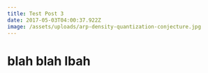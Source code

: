 ```yaml
---
title: Test Post 3
date: 2017-05-03T04:00:37.922Z
image: /assets/uploads/arp-density-quantization-conjecture.jpg
---
```

# blah blah lbah
